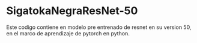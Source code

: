 # SigatokaNegraResNet-50
Este codigo contiene en modelo pre entrenado de resnet en su version 50, en el marco de aprendizaje de pytorch en python.
